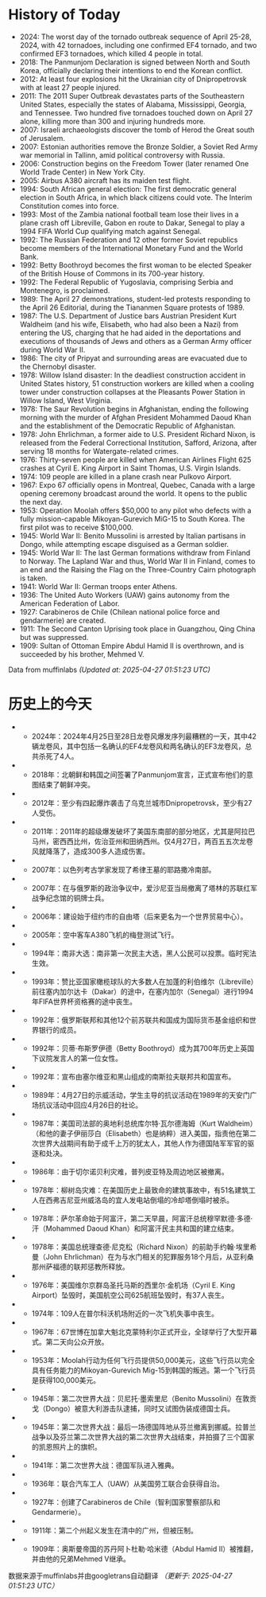 # History of Today 

- 2024: The worst day of the tornado outbreak sequence of April 25-28, 2024, with 42 tornadoes, including one confirmed EF4 tornado, and two confirmed EF3 tornadoes, which killed 4 people in total.
- 2018: The Panmunjom Declaration is signed between North and South Korea, officially declaring their intentions to end the Korean conflict.
- 2012: At least four explosions hit the Ukrainian city of Dnipropetrovsk with at least 27 people injured.
- 2011: The 2011 Super Outbreak devastates parts of the Southeastern United States, especially the states of Alabama, Mississippi, Georgia, and Tennessee. Two hundred five tornadoes touched down on April 27 alone, killing more than 300 and injuring hundreds more.
- 2007: Israeli archaeologists discover the tomb of Herod the Great south of Jerusalem.
- 2007: Estonian authorities remove the Bronze Soldier, a Soviet Red Army war memorial in Tallinn, amid political controversy with Russia.
- 2006: Construction begins on the Freedom Tower (later renamed One World Trade Center) in New York City.
- 2005: Airbus A380 aircraft has its maiden test flight.
- 1994: South African general election: The first democratic general election in South Africa, in which black citizens could vote. The Interim Constitution comes into force.
- 1993: Most of the Zambia national football team lose their lives in a plane crash off Libreville, Gabon en route to Dakar, Senegal to play a 1994 FIFA World Cup qualifying match against Senegal.
- 1992: The Russian Federation and 12 other former Soviet republics become members of the International Monetary Fund and the World Bank.
- 1992: Betty Boothroyd becomes the first woman to be elected Speaker of the British House of Commons in its 700-year history.
- 1992: The Federal Republic of Yugoslavia, comprising Serbia and Montenegro, is proclaimed.
- 1989: The April 27 demonstrations, student-led protests responding to the April 26 Editorial, during the Tiananmen Square protests of 1989.
- 1987: The U.S. Department of Justice bars Austrian President Kurt Waldheim (and his wife, Elisabeth, who had also been a Nazi) from entering the US, charging that he had aided in the deportations and executions of thousands of Jews and others as a German Army officer during World War II.
- 1986: The city of Pripyat and surrounding areas are evacuated due to the Chernobyl disaster.
- 1978: Willow Island disaster: In the deadliest construction accident in United States history, 51 construction workers are killed when a cooling tower under construction collapses at the Pleasants Power Station in Willow Island, West Virginia.
- 1978: The Saur Revolution begins in Afghanistan, ending the following morning with the murder of Afghan President Mohammed Daoud Khan and the establishment of the Democratic Republic of Afghanistan.
- 1978: John Ehrlichman, a former aide to U.S. President Richard Nixon, is released from the Federal Correctional Institution, Safford, Arizona, after serving 18 months for Watergate-related crimes.
- 1976: Thirty-seven people are killed when American Airlines Flight 625 crashes at Cyril E. King Airport in Saint Thomas, U.S. Virgin Islands.
- 1974: 109 people are killed in a plane crash near Pulkovo Airport.
- 1967: Expo 67 officially opens in Montreal, Quebec, Canada with a large opening ceremony broadcast around the world. It opens to the public the next day.
- 1953: Operation Moolah offers $50,000 to any pilot who defects with a fully mission-capable Mikoyan-Gurevich MiG-15 to South Korea. The first pilot was to receive $100,000.
- 1945: World War II: Benito Mussolini is arrested by Italian partisans in Dongo, while attempting escape disguised as a German soldier.
- 1945: World War II: The last German formations withdraw from Finland to Norway. The Lapland War and thus, World War II in Finland, comes to an end and the Raising the Flag on the Three-Country Cairn photograph is taken.
- 1941: World War II: German troops enter Athens.
- 1936: The United Auto Workers (UAW) gains autonomy from the American Federation of Labor.
- 1927: Carabineros de Chile (Chilean national police force and gendarmerie) are created.
- 1911: The Second Canton Uprising took place in Guangzhou, Qing China but was suppressed.
- 1909: Sultan of Ottoman Empire Abdul Hamid II is overthrown, and is succeeded by his brother, Mehmed V.

Data from muffinlabs
*(Updated at: 2025-04-27 01:51:23 UTC)*

# 历史上的今天 

- -  2024年：2024年4月25日至28日龙卷风爆发序列最糟糕的一天，其中42辆龙卷风，其中包括一名确认的EF4龙卷风和两名确认的EF3龙卷风，总共杀死了4人。
- -  2018年：北朝鲜和韩国之间签署了Panmunjom宣言，正式宣布他们的意图结束了朝鲜冲突。
- -  2012年：至少有四起爆炸袭击了乌克兰城市Dnipropetrovsk，至少有27人受伤。
- -  2011年：2011年的超级爆发破坏了美国东南部的部分地区，尤其是阿拉巴马州，密西西比州，佐治亚州和田纳西州。仅4月27日，两百五五次龙卷风就降落了，造成300多人造成伤害。
- -  2007年：以色列考古学家发现了希律王墓的耶路撒冷南部。
- -  2007年：在与俄罗斯的政治争议中，爱沙尼亚当局撤离了塔林的苏联红军战争纪念馆的铜牌士兵。
- -  2006年：建设始于纽约市的自由塔（后来更名为一个世界贸易中心）。
- -  2005年：空中客车A380飞机的梅登测试飞行。
- -  1994年：南非大选：南非第一次民主大选，黑人公民可以投票。临时宪法生效。
- -  1993年：赞比亚国家橄榄球队的大多数人在加蓬的利伯维尔（Libreville）前往塞内加尔达卡（Dakar）的途中，在塞内加尔（Senegal）进行1994年FIFA世界杯资格赛的途中丧生。
- -  1992年：俄罗斯联邦和其他12个前苏联共和国成为国际货币基金组织和世界银行的成员。
- -  1992年：贝蒂·布斯罗伊德（Betty Boothroyd）成为其700年历史上英国下议院发言人的第一位女性。
- -  1992年：宣布由塞尔维亚和黑山组成的南斯拉夫联邦共和国宣布。
- -  1989年：4月27日的示威活动，学生主导的抗议活动在1989年的天安门广场抗议活动中回应4月26日的社论。
- -  1987年：美国司法部的奥地利总统库尔特·瓦尔德海姆（Kurt Waldheim）（和他的妻子伊丽莎白（Elisabeth）也是纳粹）进入美国，指责他在第二次世界大战期间有助于成千上万的犹太人，其他人作为德国陆军军官的驱逐和处决。
- -  1986年：由于切尔诺贝利灾难，普列皮亚特及周边地区被撤离。
- -  1978年：柳树岛灾难：在美国历史上最致命的建筑事故中，有51名建筑工人在西弗吉尼亚州威洛岛的宜人发电站倒塌的冷却塔倒塌时被杀。
- -  1978年：萨尔革命始于阿富汗，第二天早晨，阿富汗总统穆罕默德·多德·汗（Mohammed Daoud Khan）和阿富汗民主共和国的建立结束。
- -  1978年：美国总统理查德·尼克松（Richard Nixon）的前助手约翰·埃里希曼（John Ehrlichman）在为与水门相关的犯罪服务18个月后，从亚利桑那州萨福德的联邦惩教所释放。
- -  1976年：美国维尔京群岛圣托马斯的西里尔·金机场（Cyril E. King Airport）坠毁时，美国航空公司625航班坠毁时，有37人丧生。
- -  1974年：109人在普尔科沃机场附近的一次飞机失事中丧生。
- -  1967年：67世博在加拿大魁北克蒙特利尔正式开业，全球举行了大型开幕式。第二天向公众开放。
- -  1953年：Moolah行动为任何飞行员提供50,000美元，这些飞行员​​以完全具有任务能力的Mikoyan-Gurevich Mig-15到韩国的叛逃。第一个飞行员是获得100,000美元。
- -  1945年：第二次世界大战：贝尼托·墨索里尼（Benito Mussolini）在敦贡戈（Dongo）被意大利游击队逮捕，同时又试图伪装成德国士兵。
- -  1945年：第二次世界大战：最后一场德国阵地从芬兰撤离到挪威。拉普兰战争以及芬兰第二次世界大战的第二次世界大战结束，并拍摄了三个国家的凯恩照片上的旗帜。
- -  1941年：第二次世界大战：德国军队进入雅典。
- -  1936年：联合汽车工人（UAW）从美国劳工联合会获得自治。
- -  1927年：创建了Carabineros de Chile（智利国家警察部队和Gendarmerie）。
- -  1911年：第二个州起义发生在清中的广州，但被压制。
- -  1909年：奥斯曼帝国的苏丹阿卜杜勒·哈米德（Abdul Hamid II）被推翻，并由他的兄弟Mehmed V继承。

数据来源于muffinlabs并由googletrans自动翻译
*（更新于: 2025-04-27 01:51:23 UTC）*